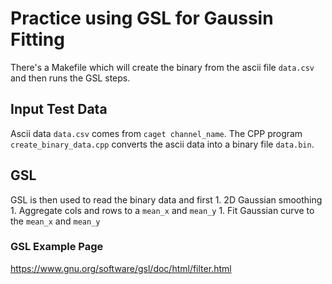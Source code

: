 # Practice using GSL for Gaussin Fitting
There's a Makefile which will create the binary from the ascii file `data.csv`
and then runs the GSL steps.

## Input Test Data
Ascii data `data.csv` comes from `caget channel_name`.
The CPP program `create_binary_data.cpp` converts the ascii data into a binary file
`data.bin`.

## GSL
GSL is then used to read the binary data and first
    1. 2D Gaussian smoothing
    1. Aggregate cols and rows to a `mean_x` and `mean_y`
    1. Fit Gaussian curve to the `mean_x` and `mean_y`

### GSL Example Page
https://www.gnu.org/software/gsl/doc/html/filter.html
